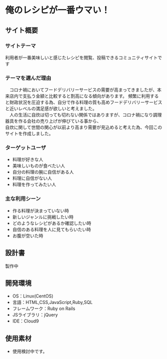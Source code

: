 # 俺のレシピが一番ウマい！

## サイト概要
### サイトテーマ
利用者が一番美味しいと感じたレシピを閲覧、投稿できるコミュニティサイトです

### テーマを選んだ理由
　コロナ禍においてフードデリバリーサービスの需要が高まってきましたが、本来店内で支払う金額と比較すると割高になる傾向があります。
頻繁に利用すると財政状況を圧迫する為、自分で作る料理の質も高めフードデリバリーサービスと近いレベルの満足感が欲しいと考えました。<br>
　人の生活に自炊は切っても切れない関係ではありますが、コロナ禍になり調理器具を作る会社の売り上げが伸びている事から、<br>
自炊に関して世間の関心が以前より高まり需要が見込めると考えた為、今回このサイトを作成しました。
### ターゲットユーザ
- 料理が好きな人
- 美味しいものが食べたい人
- 自分の料理の腕に自信がある人
- 料理に自信がない人
- 料理を作ってみたい人

### 主な利用シーン
- 作る料理が決まっていない時
- 新しいジャンルに挑戦したい時
- どのようなレシピがあるか確認したい時
- 自信のある料理を人に見てもらいたい時
- お腹が空いた時

## 設計書
製作中

## 開発環境
- OS：Linux(CentOS)
- 言語：HTML,CSS,JavaScript,Ruby,SQL
- フレームワーク：Ruby on Rails
- JSライブラリ：jQuery
- IDE：Cloud9

## 使用素材
- 使用検討中です。
